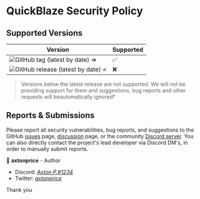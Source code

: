 # QuickBlaze Security Policy

## Supported Versions

| Version     | Supported          |
| ----------  | -----------------  |
|  ![GitHub tag (latest by date)](https://img.shields.io/github/v/tag/arizon-dev/quickblaze-encrypt?label=%20&style=flat-square) =>  | ✅                 | 
| <img alt="GitHub release (latest by date)" src="https://img.shields.io/github/v/release/arizon-dev/quickblaze-encrypt?label=%20&style=flat-square"> <  | ❌                 | 

>Versions below the latest release are not supported. We will not be providing support for them and suggestions, bug reports and other requests will beautomatically ignored*

## Reports & Submissions

Please report all security vulnerabilities, bug reports, and suggestions to the GitHub [issues](https://github.com/arizon-dev/quickblaze-encrypt/issues) page, [discussion](https://github.com/arizon-dev/quickblaze-encrypt/discussions) page, or the community [Discord server](https://discord.gg/dP3MuBATGc).
You can also directly contact the project's lead developer via Discord DM's, in order to manually submit reports.

👤 **axtonprice** - Author

* Discord: *[Axton P.#1234](https://discord.gg/dP3MuBATGc)*
* Twitter: *[axtonprice](https://twitter.com/axtonprice)*

Thank you